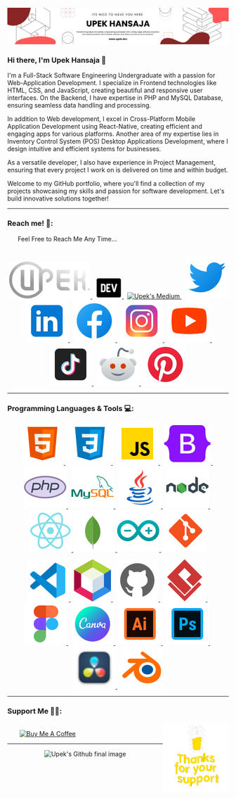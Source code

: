 ![Header](./res/bannerImg-Upek.png)

### Hi there, I'm Upek Hansaja 👋

<p>
I'm a Full-Stack Software Engineering Undergraduate with a passion for Web-Application Development. I specialize in Frontend technologies like HTML, CSS, and JavaScript, creating beautiful and responsive user interfaces. On the Backend, I have expertise in PHP and MySQL Database, ensuring seamless data handling and processing.

In addition to Web development, I excel in Cross-Platform Mobile Application Development using React-Native, creating efficient and engaging apps for various platforms. Another area of my expertise lies in Inventory Control System (POS) Desktop Applications Development, where I design intuitive and efficient systems for businesses.

As a versatile developer, I also have experience in Project Management, ensuring that every project I work on is delivered on time and within budget.

Welcome to my GitHub portfolio, where you'll find a collection of my projects showcasing my skills and passion for software development. Let's build innovative solutions together!

</p>

<hr>

### Reach me! 💬:

<div style="font-size:14px">
  &nbsp;&nbsp;&nbsp;&nbsp;&nbsp;&nbsp;Feel Free to Reach Me Any Time...
</div>

<br/>

<p align="center">
  <a target="_blank" href="https://www.upek.dev"> <img src="./res/logo.svg" alt="upek's logo" title="Upek's Portfolio"/> </a>
  &nbsp;
  <a target="_blank" href="https://dev.to/upek_hansaja"> <img src="./res/dev.png" alt="Upek's DEV" title="Upek's DEV"/> </a>
  &nbsp;
  <a target="_blank" href="https://medium.com/@upekhansajabk"> <img src="./res/med" alt="Upek's Medium" title="Upek's Medium"/> </a>
  &nbsp;
  <a target="_blank" href="https://twitter.com/UpekHansaja"> <img src="./res/twitterIcon.svg" alt="upek's Twitter" title="Twitter: @UpekHansaja"/> </a>
  &nbsp;
  <a target="_blank" href="https://www.linkedin.com/in/upek-hansaja/"> <img src="./res/linkedin.svg" alt="upek's LinkedIn" title="LinkedIn: upek-hansaja"/> </a>
  &nbsp;
  <a target="_blank" href="https://www.facebook.com/profile.php?id=100068307769668"> <img src="./res/facebook.svg" alt="upek's Facebook" title="Facebook: Upek Hansaja"/> </a>
  &nbsp;
  <a target="_blank" href="https://www.instagram.com/upek_hansaja/"> <img src="./res/instagram.svg" alt="upek's Instagram" title="Instagram: upek_hansaja"/> </a>
  &nbsp;
  <a target="_blank" href="#"> <img src="./res/youtube.svg" alt="upek's YouTube" title="YouTube: Upek Hansaja"/> </a>
  &nbsp;
  <a target="_blank" href="https://www.tiktok.com/@upek_hansaja"> <img src="./res/tiktok.svg" alt="upek's TikTok" title="TikTok: upek_hansaja"/> </a>
  &nbsp;
  <a target="_blank" href="https://www.reddit.com/user/Upek_Hansaja"> <img src="./res/redditNew.svg" alt="upek's Reddit" title="Reddit: Upek_Hansaja"/> </a>
  &nbsp;
  <a target="_blank" href="https://www.pinterest.com/upekhansaja/"> <img src="./res/pinterest.svg" alt="upek's Pinterest" title="Pinterset: upekhansaja"/> </a>
</p>

<hr>

### Programming Languages & Tools 💻:

<p align="center">
  <a target="_blank" href="https://www.w3schools.com/html/html_intro.asp"> <img src="./res/html.svg" alt="html" title="HTML5"/> </a>
  &nbsp;
  <a target="_blank" href="https://www.w3schools.com/css/css_intro.asp"> <img src="./res/css.svg" alt="css" title="CSS3"/> </a>
  &nbsp;
  <a target="_blank" href="https://www.w3schools.com/js/js_intro.asp"> <img src="./res/javascript.svg" alt="JavaScript" title="JavaScript"/> </a>
  &nbsp;
  <a target="_blank" href="https://getbootstrap.com"> <img src="./res/bootstrap.svg" alt="Bootstrap" title="Bootstrap"/> </a>
  &nbsp;
  <a target="_blank" href="https://www.php.net"> <img src="./res/php.svg" alt="php" title="PHP"/> </a>
  &nbsp;
  <a target="_blank" href="https://www.mysql.com"> <img src="./res/mysql.svg" alt="mysql" title="MySQL"/> </a>
  &nbsp;
  <a target="_blank" href="https://www.java.com/en/"> <img src="./res/java.svg" alt="java" title="Java"/> </a>
  &nbsp;
  <a target="_blank" href="https://nodejs.org/en"> <img src="./res/nodejs.svg" alt="nodejs" title="Node JS"/> </a>
  &nbsp;
  <a target="_blank" href="https://reactnative.dev"> <img src="./res/react-native.svg" alt="react-native" title="React-Native"/> </a>
  <!-- &nbsp; -->
  <a target="_blank" href="https://www.mongodb.com"> <img src="./res/mongoDB.svg" alt="mongobd" title="Mongo DB"/> </a>
  <!-- &nbsp; --> 
  <a target="_blank" href="https://www.arduino.cc"> <img src="./res/arduino.svg" alt="arduino" title="Arduino"/> </a>
  &nbsp;
  <a target="_blank" href="https://git-scm.com"> <img src="./res/git.svg" alt="git" title="Git"/> </a>
</p>

<p align="center">
  <a target="_blank" href="https://code.visualstudio.com"> <img src="./res/vscode.svg" alt="vs code" title="Visual Studio Code"/> </a>
  &nbsp;
  <a target="_blank" href="https://netbeans.apache.org"> <img src="./res/netbeans.svg" alt="netbeans IDE" title="Apache NetBeans IDE"/> </a>
  &nbsp;
  <a target="_blank" href="https://github.com"> <img src="./res/github-light.svg" alt="github" title="GitHub"/> </a>
  &nbsp;
  <a target="_blank" href="https://www.visual-paradigm.com"> <img src="./res/visualParadigm.svg" alt="visual paradigm" title="Visual Paradigm"/> </a>
  &nbsp;
  <a target="_blank" href="https://www.figma.com"> <img src="./res/figma.svg" alt="figma UX UI" title="Figma"/> </a>
  &nbsp;
  <a target="_blank" href="https://www.canva.com"> <img src="./res/canva.svg" alt="canva" title="Canva"/> </a>
  &nbsp;
  <a target="_blank" href="https://www.adobe.com/products/illustrator.html"> <img src="./res/illustrator.svg" alt="Adobe Illustrator" title="Adobe Illustrator"/> </a>
  &nbsp;
  <a target="_blank" href="https://www.adobe.com/products/photoshop.html"> <img src="./res/photoshop.svg" alt="Adobe Photoshop" title="Adobe Photoshop"/> </a>
  &nbsp;
  <a target="_blank" href="https://www.blackmagicdesign.com/products/davinciresolve"> <img src="./res/davinciResolve.svg" alt="DaVinci Resolve" title="DaVinci Resolve"/> </a>
  &nbsp;
  <a target="_blank" href="https://www.blender.org"> <img src="./res/blender.svg" alt="Blender" title="Blender"/> </a>
</p>

<hr>

<p>

### Support Me 🤝🫶:

<img align="right" alt="Support" width="150" src="res/sup.gif"/>

<br />
&nbsp;&nbsp;&nbsp;&nbsp;&nbsp;&nbsp;&nbsp;<a href="https://www.buymeacoffee.com/UpekHansaja" target="_blank"><img src="https://cdn.buymeacoffee.com/buttons/v2/default-yellow.png" alt="Buy Me A Coffee" style="height: 60px !important;width: 217px !important;" ></a>

</p>

<hr>

<p align="center">
  <img src="res/endingGif.gif" alt="Upek's Github final image" width="600" height="300">
</p>
